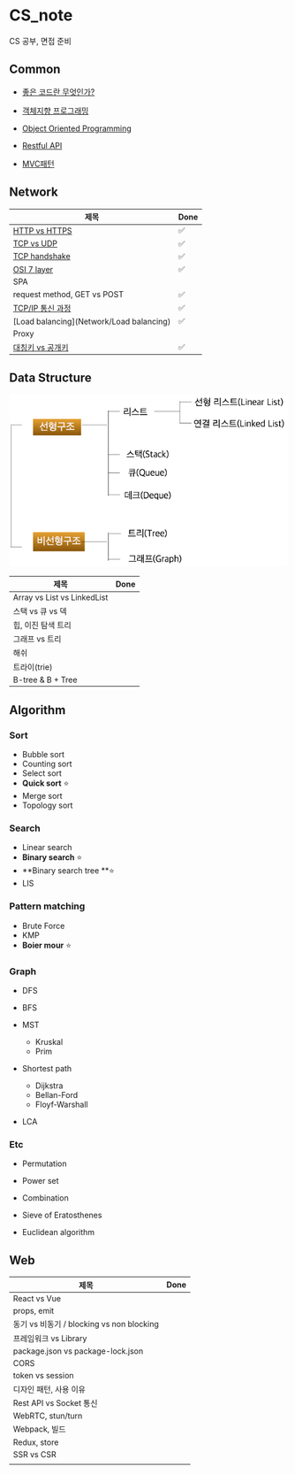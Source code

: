 # CS_note
CS 공부, 면접 준비



## Common

- [좋은 코드란 무엇인가?](Common/좋은%20코드란%20무엇인가)
- [객체지향 프로그래밍](Common/객체지향%20프로그래밍)

- [Object Oriented Programming](Common/Object%20Oriented%20Programming)

- [Restful API](Common/Restful%20API)

- [MVC패턴](Common/MVC패턴)



## Network

| 제목                                   | Done |
| -------------------------------------- | ---- |
| [HTTP vs HTTPS](Network/HTTP%20vs%20HTTPS) | ✅    |
| [TCP vs UDP](Network/TCP%20vs%20UDP)       | ✅    |
| [TCP handshake](Network/TCP%20handshake) | ✅    |
| [OSI 7 layer](Network/OSI7layer)     | ✅ |
| SPA                                    |      |
| request method, GET vs POST            |  ✅    |
| [TCP/IP 통신 과정](Network/TCPIPFlow) |   ✅   |
| [Load balancing](Network/Load balancing) | ✅ |
| Proxy | |
| [대칭키 vs 공개키](Network/대칭키vs공개키) |   ✅   |





## Data Structure

![img](README.assets/image1.png)

| 제목                        | Done |
| --------------------------- | ---- |
| Array vs List vs LinkedList |      |
| 스택 vs 큐 vs 덱            |      |
| 힙, 이진 탐색 트리          |      |
| 그래프 vs 트리              |      |
| 해쉬                        |      |
| 트라이(trie)                |      |
| B-tree & B + Tree           |      |





## Algorithm

### Sort

- Bubble sort
- Counting sort
- Select sort
- **Quick sort** ⭐
- Merge sort
- Topology sort



### Search

- Linear search
- **Binary search** ⭐
- **Binary search tree **⭐
- LIS



### Pattern matching

- Brute Force
- KMP
- **Boier mour** ⭐



### Graph

- DFS
- BFS
- MST
  - Kruskal
  - Prim
- Shortest path
  - Dijkstra
  - Bellan-Ford
  - Floyf-Warshall

- LCA



### Etc

- Permutation
- Power set
- Combination

- Sieve of Eratosthenes
- Euclidean algorithm







## Web

| 제목                                      | Done |
| ----------------------------------------- | ---- |
| React vs Vue                              |      |
| props, emit                               |      |
| 동기 vs 비동기 / blocking vs non blocking |      |
| 프레임워크 vs Library                     |      |
| package.json vs package-lock.json         |      |
| CORS                                      |      |
| token vs session                          |      |
| 디자인 패턴, 사용 이유                    |      |
| Rest API vs Socket 통신                   |      |
| WebRTC, stun/turn                         |      |
| Webpack, 빌드                             |      |
| Redux, store                              |      |
| SSR vs CSR                                |      |
|                                           |      |



